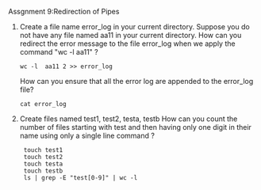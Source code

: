 Assgnment 9:Redirection of Pipes
  1. Create a file name error_log in your current directory. Suppose you do not have any file named aa11 in your current directory. 
     How  can you redirect the error message to the file error_log when we apply the command "wc -l aa11" ?  

         wc -l  aa11 2 >> error_log
     How can you ensure that all the error log are appended to the error_log file?

         cat error_log

 2. Create  files named test1, test2, testa, testb
   How can you count the number of  files starting with test and then having only one digit in their 
   name using only a single line command ?


         touch test1
         touch test2
         touch testa
         touch testb
         ls | grep -E "test[0-9]" | wc -l
